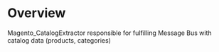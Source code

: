 # Overview

Magento_CatalogExtractor responsible for fulfilling Message Bus with catalog data (products, categories)

